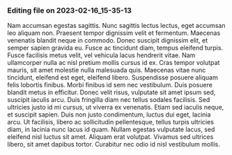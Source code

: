 

### Editing file on 2023-02-16_15-35-13

Nam accumsan egestas sagittis. Nunc sagittis lectus lectus, eget accumsan leo aliquam non. Praesent tempor dignissim velit et fermentum. Maecenas venenatis blandit neque in commodo. Donec suscipit dignissim elit, et semper sapien gravida eu. Fusce ac tincidunt diam, tempus eleifend turpis. Fusce facilisis metus velit, vel vehicula lacus hendrerit vitae. Nam ullamcorper nulla ac nisl pretium mollis cursus id ex. Cras tempor volutpat mauris, sit amet molestie nulla malesuada quis. Maecenas vitae nunc tincidunt, eleifend est eget, eleifend libero.
Suspendisse posuere aliquam felis lobortis finibus. Morbi finibus id sem nec vestibulum. Duis posuere blandit metus in efficitur. Donec velit risus, vulputate sit amet ipsum sed, suscipit iaculis arcu. Duis fringilla diam nec tellus sodales facilisis. Sed ultricies justo id mi cursus, ut viverra ex venenatis. Etiam sed iaculis neque, et suscipit sapien. Duis non justo condimentum, luctus dui eget, lacinia arcu. Ut facilisis, libero ac sollicitudin pellentesque, tellus turpis ultricies diam, in lacinia nunc lacus id quam. Nullam egestas vulputate lacus, sed eleifend nisl luctus sit amet. Aliquam erat volutpat. Vivamus sed ultrices libero, sit amet dapibus tortor. Curabitur nec odio id nisl vestibulum mollis.


